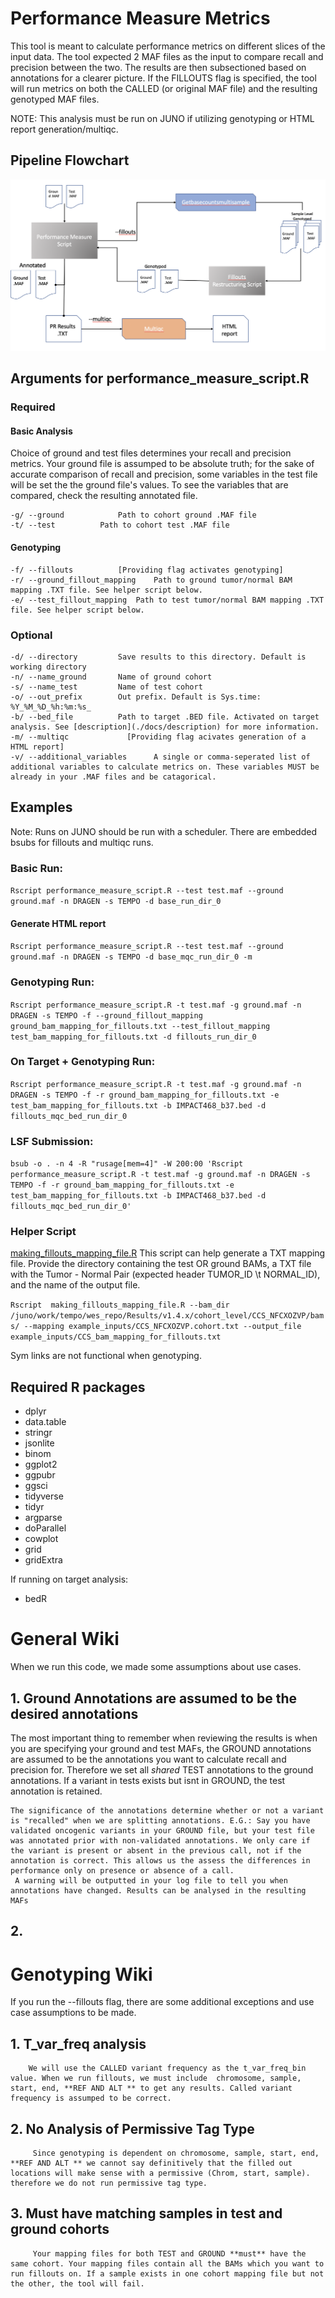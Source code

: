 # Performance Measure Metrics
This tool is meant to calculate performance metrics on different slices of the input data. The tool expected 2 MAF files as the input to compare recall and precision between the two. The results are then subsectioned based on annotations for a clearer picture. If the FILLOUTS flag is specified, the tool will run metrics on both the CALLED (or original MAF file) and the resulting genotyped MAF files. 

NOTE: This analysis must be run on JUNO if utilizing genotyping or HTML report generation/multiqc.

## Pipeline Flowchart
<p align="center">
  <img src="./docs/performance_measure_workflow.png"/>
</p>


## Arguments for performance_measure_script.R
### Required
#### Basic Analysis

Choice of ground and test files determines your recall and precision metrics. Your ground file is assumped to be absolute truth; for the sake of accurate comparison of recall and precision, some variables in the test file will be set the the ground file's values. To see the variables that are compared, check the resulting annotated file.

```
-g/ --ground			Path to cohort ground .MAF file
-t/ --test			Path to cohort test .MAF file
```
#### Genotyping
```
-f/ --fillouts 			[Providing flag activates genotyping]
-r/ --ground_fillout_mapping	Path to ground tumor/normal BAM mapping .TXT file. See helper script below.
-e/ --test_fillout_mapping	Path to test tumor/normal BAM mapping .TXT file. See helper script below.
```

### Optional
```
-d/ --directory			Save results to this directory. Default is working directory
-n/ --name_ground		Name of ground cohort
-s/ --name_test			Name of test cohort
-o/ --out_prefix		Out prefix. Default is Sys.time: %Y_%M_%D_%h:%m:%s_
-b/ --bed_file			Path to target .BED file. Activated on target analysis. See [description](./docs/description) for more information.
-m/ --multiqc			  [Providing flag acivates generation of a HTML report]
-v/ --additional_variables      A single or comma-seperated list of additional variables to calculate metrics on. These variables MUST be already in your .MAF files and be catagorical.
```

## Examples
Note: Runs on JUNO should be run with a scheduler. There are embedded bsubs for fillouts and multiqc runs. 

### Basic Run:

`Rscript performance_measure_script.R --test test.maf --ground  ground.maf -n DRAGEN -s TEMPO -d base_run_dir_0`

#### Generate HTML report
`Rscript performance_measure_script.R --test test.maf --ground  ground.maf -n DRAGEN -s TEMPO -d base_mqc_run_dir_0 -m`

### Genotyping Run:

`Rscript performance_measure_script.R -t test.maf -g ground.maf -n DRAGEN -s TEMPO -f --ground_fillout_mapping ground_bam_mapping_for_fillouts.txt --test_fillout_mapping test_bam_mapping_for_fillouts.txt -d fillouts_run_dir_0  `

### On Target + Genotyping Run:

`Rscript performance_measure_script.R -t test.maf -g ground.maf -n DRAGEN -s TEMPO -f -r ground_bam_mapping_for_fillouts.txt -e test_bam_mapping_for_fillouts.txt -b IMPACT468_b37.bed -d fillouts_mqc_bed_run_dir_0`

### LSF Submission:
`bsub -o . -n 4 -R "rusage[mem=4]" -W 200:00 'Rscript performance_measure_script.R -t test.maf -g ground.maf -n DRAGEN -s TEMPO -f -r ground_bam_mapping_for_fillouts.txt -e test_bam_mapping_for_fillouts.txt -b IMPACT468_b37.bed -d fillouts_mqc_bed_run_dir_0'`

### Helper Script
[making_fillouts_mapping_file.R](./making_fillouts_mapping_file.R) 
This script can help generate a TXT mapping file. Provide the directory containing the test OR ground BAMs, a TXT file with the Tumor - Normal Pair (expected header TUMOR_ID \t NORMAL_ID), and the name of the output file. 

`Rscript  making_fillouts_mapping_file.R --bam_dir /juno/work/tempo/wes_repo/Results/v1.4.x/cohort_level/CCS_NFCXOZVP/bams/ --mapping example_inputs/CCS_NFCXOZVP.cohort.txt --output_file example_inputs/CCS_bam_mapping_for_fillouts.txt`

Sym links are not functional when genotyping. 

## Required R packages
- dplyr
- data.table
- stringr
- jsonlite
- binom
- ggplot2
- ggpubr
- ggsci
- tidyverse
- tidyr
- argparse
- doParallel
- cowplot
- grid
- gridExtra

If running on target analysis:
- bedR

# General Wiki
When we run this code, we made some assumptions about use cases. 
  ## 1. Ground Annotations are assumed to be the desired annotations
  The most important thing to remember when reviewing the results is when you are specifying your ground and test MAFs, the GROUND annotations are assumed to be the annotations you want to calculate recall and precision for. Therefore we set all _shared_ TEST annotations to the ground annotations. If a variant in tests exists but isnt in GROUND, the test annotation is retained. 
  
    The significance of the annotations determine whether or not a variant is "recalled" when we are splitting annotations. E.G.: Say you have validated oncogenic variants in your GROUND file, but your test file was annotated prior with non-validated annotations. We only care if the variant is present or absent in the previous call, not if the annotation is correct. This allows us the assess the differences in performance only on presence or absence of a call. 
     A warning will be outputted in your log file to tell you when annotations have changed. Results can be analysed in the resulting MAFs
  ## 2.  
# Genotyping Wiki
If you run the --fillouts flag, there are some additional exceptions and use case assumptions to be made. 
   ## 1. T_var_freq analysis
        We will use the CALLED variant frequency as the t_var_freq_bin value. When we run fillouts, we must include  chromosome, sample, start, end, **REF AND ALT ** to get any results. Called variant frequency is assumped to be correct. 
   ## 2. No Analysis of Permissive Tag Type
         Since genotyping is dependent on chromosome, sample, start, end, **REF AND ALT ** we cannot say definitively that the filled out locations will make sense with a permissive (Chrom, start, sample). therefore we do not run permissive tag type.
   ## 3.  Must have matching samples in test and ground cohorts
         Your mapping files for both TEST and GROUND **must** have the same cohort. Your mapping files contain all the BAMs which you want to run fillouts on. If a sample exists in one cohort mapping file but not the other, the tool will fail. 
